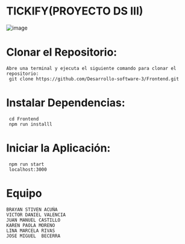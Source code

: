 # TICKIFY(PROYECTO DS III)
![image](https://github.com/Desarrollo-software-3/Frontend/assets/92823297/cb3d7aa2-5b5f-4ee1-adf4-bac85c273a82)
# Clonar el Repositorio:
    Abre una terminal y ejecuta el siguiente comando para clonar el repositorio:
     git clone https://github.com/Desarrollo-software-3/Frontend.git
 # Instalar Dependencias:
     cd Frontend
     npm run installl
 
 # Iniciar la Aplicación:
     npm run start
     localhost:3000
# Equipo
    BRAYAN STIVEN ACUÑA 
    VICTOR DANIEL VALENCIA
    JUAN MANUEL CASTILLO 
    KAREN PAOLA MORENO 
    LINA MARCELA RIVAS 
    JOSE MIGUEL  BECERRA 

